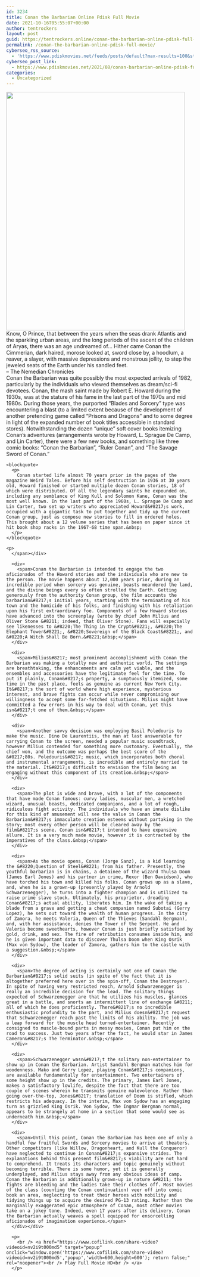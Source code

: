 ```yaml
---
id: 3234
title: Conan the Barbarian Online Pdisk Full Movie
date: 2021-10-16T05:55:07+00:00
author: tentrockers
layout: post
guid: https://tentrockers.online/conan-the-barbarian-online-pdisk-full-movie/
permalink: /conan-the-barbarian-online-pdisk-full-movie/
cyberseo_rss_source:
  - 'https://www.pdiskmovies.net/feeds/posts/default?max-results=100&start-index=1001'
cyberseo_post_link:
  - https://www.pdiskmovies.net/2021/08/conan-barbarian-online-pdisk-full-movie.html
categories:
  - Uncategorized
---
```

<div class="separator">
  <a href="https://1.bp.blogspot.com/-doaPUuvvmzM/YRZzDJfoOeI/AAAAAAAAaUY/v-Xx4bn6Ep82Y03aofaP0ltyD9-aCqpOACLcBGAsYHQ/s259/Conan%2Bthe%2BBarbarian%2BOnline%2BPdisk%2BFull%2BMovie.jpg" imageanchor="1"><img loading="lazy" border="0" data-original-height="259" data-original-width="194" height="640" src="https://1.bp.blogspot.com/-doaPUuvvmzM/YRZzDJfoOeI/AAAAAAAAaUY/v-Xx4bn6Ep82Y03aofaP0ltyD9-aCqpOACLcBGAsYHQ/w479-h640/Conan%2Bthe%2BBarbarian%2BOnline%2BPdisk%2BFull%2BMovie.jpg" width="479" /></a>
</div>



<div>
  <div>
    <span>Know, O Prince, that between the years when the seas drank Atlantis and the sparkling urban areas, and the long periods of the ascent of the children of Aryas, there was an age undreamed of&#8230; Hither came Conan the Cimmerian, dark haired, morose looked at, sword close by, a hoodlum, a reaver, a slayer, with massive depressions and monstrous jollity, to step the jeweled seats of the Earth under his sandled feet.&nbsp;</span>
  </div>
  
  <div>
    <span>&#8211; The Nemedian Chronicles&nbsp;</span>
  </div>
  
  <div>
    <span>Conan the Barbarian was quite possibly the most expected arrivals of 1982, particularly by the individuals who viewed themselves as dream/sci-fi devotees. Conan, the mash saint made by Robert E. Howard during the 1930s, was at the stature of his fame in the last part of the 1970s and mid 1980s. During those years, the purported &#8220;Blades and Sorcery&#8221; type was encountering a blast (to a limited extent because of the development of another pretending game called &#8220;Prisons and Dragons&#8221; and to some degree in light of the expanded number of book titles accessible in standard stores). Notwithstanding the dozen &#8220;unique&#8221; soft cover books itemizing Conan&#8217;s adventures (arrangements wrote by Howard, L. Sprague De Camp, and Lin Carter), there were a few new books, and something like three comic books: &#8220;Conan the Barbarian&#8221;, &#8220;Ruler Conan&#8221;, and &#8220;The Savage Sword of Conan.&#8221;&nbsp;</span>
  </div>
  
  <div>
    <span></p> 
    
    <blockquote>
      <p>
        Conan started life almost 70 years prior in the pages of the magazine Weird Tales. Before his self destruction in 1936 at 30 years old, Howard finished or started multiple dozen Conan stories, 18 of which were distributed. Of all the legendary saints he expounded on, including any semblance of King Kull and Solomon Kane, Conan was the most well known. In the last part of the 1960s, L. Sprague De Camp and Lin Carter, two set up writers who appreciated Howard&#8217;s work, occupied with a gigantic task to put together and tidy up the current Conan group, just as compose new stories to fill in ordered holes. This brought about a 12 volume series that has been on paper since it hit book shop racks in the 1967-68 time span.&nbsp;
      </p>
    </blockquote>
    
    <p>
      </span></div> 
      
      <div>
        <span>Conan the Barbarian is intended to engage the two aficionados of the Howard stories and the individuals who are new to the person. The movie happens about 12,000 years prior, during an incredible period when sorcery was genuine, beasts meandered the land, and the divine beings every so often strolled the Earth. Getting generously from the authority Conan group, the film accounts the barbarian&#8217;s initial years, starting with the terminating of his town and the homicide of his folks, and finishing with his retaliation upon his first extraordinary foe. Components of a few Howard stories have advanced into the screenplay (wrote by chief John Milius and Oliver Stone &#8211; indeed, that Oliver Stone). Fans will especially see likenesses to &#8220;The Thing in the Crypt&#8221;, &#8220;The Elephant Tower&#8221;, &#8220;Sovereign of the Black Coast&#8221;, and &#8220;A Witch Shall Be Born.&#8221;&nbsp;</span>
      </div>
      
      <div>
        <span>Milius&#8217; most prominent accomplishment with Conan the Barbarian was making a totally new and authentic world. The settings are breathtaking, the enhancements are calm yet viable, and the ensembles and accessories have the legitimate feel for the time. To put it plainly, Conan&#8217;s property, a sumptuously itemized, some time in the past place, feels as genuine as current New York City. It&#8217;s the sort of world where high experience, mysterious interest, and brave fights can occur while never compromising our willingness to accept some far-fetched situations. Milius might have committed a few errors in his way to deal with Conan, yet this isn&#8217;t one of them.&nbsp;</span>
      </div>
      
      <div>
        <span>Another savvy decision was employing Basil Poledouris to make the music. Dino De Laurentiis, the man at last answerable for carrying Conan to the screen, needed a popular music soundtrack, however Milius contended for something more customary. Eventually, the chief won, and the outcome was perhaps the best score of the &#8217;80s. Poledouris&#8217; music, which incorporates both choral and instrumental arrangements, is incredible and entirely married to the material. It&#8217;s difficult to envision the film being as engaging without this component of its creation.&nbsp;</span>
      </div>
      
      <div>
        <span>The plot is wide and brave, with a lot of the components that have made Conan famous: curvy ladies, muscular men, a wretched wizard, unusual beasts, dedicated companions, and a lot of rough, ridiculous fight activity. The individuals who have an innate dislike for this kind of amusement will see the value in Conan the Barbarian&#8217;s immaculate creation esteems without partaking in the story; most every other person will be cleared away by the film&#8217;s scene. Conan isn&#8217;t intended to have expansive allure. It is a very much made movie, however it is contracted by the imperatives of the class.&nbsp;</span>
      </div>
      
      <div>
        <span>As the movie opens, Conan (Jorge Sanz), is a kid learning the &#8220;Question of Steel&#8221; from his father. Presently, the youthful barbarian is in chains, a detainee of the wizard Thulsa Doom (James Earl Jones) and his partner in crime, Rexor (Ben Davidson), who have torched his town and killed his folks. Conan grows up as a slave, and, when he is a grown-up (presently played by Arnold Schwarzenegger), he turns into a fighter champion and is utilized to raise prime slave stock. Ultimately, his proprietor, dreading Conan&#8217;s actual ability, liberates him. In the wake of taking a blade from a grave and getting a cheat companion named Subotai (Gerry Lopez), he sets out toward the wealth of human progress. In the city of Zamora, he meets Valeria, Queen of the Thieves (Sandahl Bergman), and, with her assistance, denies the Tower of the Serpent. He and Valeria become sweethearts, however Conan is just briefly satisfied by gold, drink, and sex. The fire of retribution consumes inside him, and he is given important data to discover Thulsa Doom when King Osrik (Max von Sydow), the leader of Zamora, gathers him to the castle with a suggestion.&nbsp;</span>
      </div>
      
      <div>
        <span>The degree of acting is certainly not one of Conan the Barbarian&#8217;s solid suits (in spite of the fact that it is altogether preferred here over in the spin-off, Conan the Destroyer). In spite of having very restricted reach, Arnold Schwarzenegger is really an incredible decision for the lead. The solitary things expected of Schwarzenegger are that he utilizes his muscles, glances great in a battle, and snorts an intermittent line of exchange &#8211; all of which he does proficiently. There&#8217;s no incredible enthusiastic profundity to the part, and Milius doesn&#8217;t request that Schwarzenegger reach past the limits of his ability. The job was a leap forward for the muscle head turned-entertainer. Recently consigned to muscle-bound parts in messy movies, Conan put him on the road to success. Just two years after the fact, he would star in James Cameron&#8217;s The Terminator.&nbsp;</span>
      </div>
      
      <div>
        <span>Schwarzenegger wasn&#8217;t the solitary non-entertainer to show up in Conan the Barbarian. Artist Sandahl Bergman matches him for woodenness. Mako and Gerry Lopez, playing Conan&#8217;s companions, are available fundamentally for entertainment. Two entertainers of some height show up in the credits. The primary, James Earl Jones, makes a satisfactory lowlife, despite the fact that there are too couple of scenes wherein he transmits genuine malevolence. Rather than going over-the-top, Jones&#8217; translation of Doom is stifled, which restricts his adequacy. In the interim, Max von Sydow has an engaging turn as grizzled King Osrik. Von Sydow, the Ingmar Bergman normal, appears to be strangely at home in a section that some would see as underneath him.&nbsp;</span>
      </div>
      
      <div>
        <span>Until this point, Conan the Barbarian has been one of only a handful few fruitful Swords and Sorcery movies to arrive at theaters. Other competitors (like Willow, Dragonheart, and Kull the Conqueror) have neglected to continue in Conan&#8217;s expansive strides. The explanations behind this present film&#8217;s viability are not hard to comprehend. It treats its characters and topic genuinely without becoming terrible. There is some humor, yet it is generally underplayed, and Milius stays away from any obvious ideas of camp. Conan the Barbarian is additionally grown-up in nature &#8211; the fights are bleeding and the ladies take their clothes off. Most movies of the class (counting the Conan continuation) veer off into comic book an area, neglecting to treat their heroes with nobility and tidying things up to acquire the desired PG-13 rating. Rather than the marginally exaggerated epic atmosphere of Conan, most other movies take on a jokey tone. Indeed, even 17 years after its delivery, Conan the Barbarian actually weaves a spell equipped for ensorcelling aficionados of imagination experience.</span>
      </div></div> 
      
      <p>
        <br /> <a href="https://www.cofilink.com/share-video?videoid=nv2i9t000md5" target="popup" onclick="window.open('https://www.cofilink.com/share-video?videoid=nv2i9t000md5','popup','width=600,height=600'); return false;" rel="noopener"><br /> Play Full Movie HD<br /> </a>
      </p>